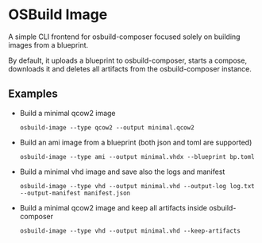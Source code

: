 OSBuild Image
=============

A simple CLI frontend for osbuild-composer focused solely on building images
from a blueprint.

By default, it uploads a blueprint to osbuild-composer, starts a compose,
downloads it and deletes all artifacts from the osbuild-composer instance.

## Examples

* Build a minimal qcow2 image
  
  `osbuild-image --type qcow2 --output minimal.qcow2`
  
* Build an ami image from a blueprint (both json and toml are supported)
  
  `osbuild-image --type ami --output minimal.vhdx --blueprint bp.toml` 

* Build a minimal vhd image and save also the logs and manifest
  
  `osbuild-image --type vhd --output minimal.vhd --output-log log.txt --output-manifest manifest.json`

* Build a minimal qcow2 image and keep all artifacts inside osbuild-composer
  
  `osbuild-image --type vhd --output minimal.vhd --keep-artifacts`
